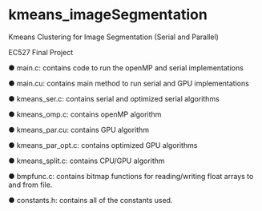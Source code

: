 kmeans_imageSegmentation
========================

Kmeans Clustering for Image Segmentation (Serial and Parallel)

EC527 Final Project

● main.c: contains code to run the openMP and serial implementations

● main.cu: contains main method to run serial and GPU implementations

● kmeans_ser.c: contains serial and optimized serial algorithms

● kmeans_omp.c: contains openMP algorithm

● kmeans_par.cu: contains GPU algorithm

● kmeans_par_opt.c: contains optimized GPU algorithms

● kmeans_split.c: contains CPU/GPU algorithm

● bmpfunc.c: contains bitmap functions for reading/writing float arrays to and from file.

● constants.h: contains all of the constants used.
